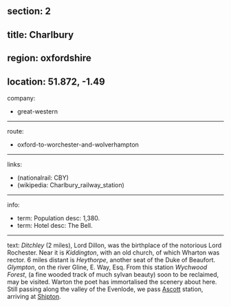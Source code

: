 section: 2
----
title: Charlbury
----
region: oxfordshire
----
location: 51.872, -1.49
----
company:
- great-western
----
route:
- oxford-to-worchester-and-wolverhampton
----
links:
- (nationalrail: CBY)
- (wikipedia: Charlbury_railway_station)
----
info:
- term: Population
  desc: 1,380.
- term: Hotel
  desc: The Bell.
----
text: *Ditchley* (2 miles), Lord Dillon, was the birthplace of the notorious Lord Rochester. Near it is *Kiddington*, with an old church, of which Wharton was rector. 6 miles distant is *Heythorpe*, another seat of the Duke of Beaufort. *Glympton*, on the river Gline, E. Way, Esq. From this station *Wychwood Forest*, (a fine wooded track of much sylvan beauty) soon to be reclaimed, may be visited. Warton the poet has immortalised the scenery about here. Still passing along the valley of the Evenlode, we pass [Ascott](/stations/ascott) station, arriving at [Shipton](/stations/shipton).
